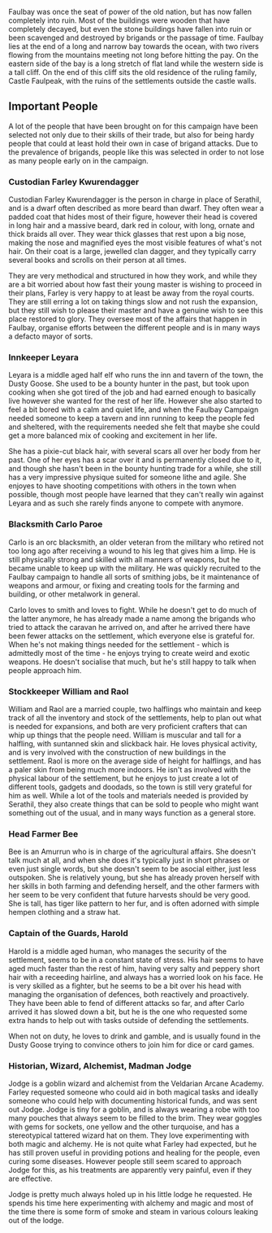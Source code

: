 Faulbay was once the seat of power of the old nation, but has now fallen completely into ruin. Most of the buildings were wooden that have completely decayed, but even the stone buildings have fallen into ruin or been scavenged and destroyed by brigands or the passage of time. Faulbay lies at the end of a long and narrow bay towards the ocean, with two rivers flowing from the mountains meeting not long before hitting the pay. On the eastern side of the bay is a long stretch of flat land while the western side is a tall cliff. On the end of this cliff sits the old residence of the ruling family, Castle Faulpeak, with the ruins of the settlements outside the castle walls.

## Important People
A lot of the people that have been brought on for this campaign have been selected not only due to their skills of their trade, but also for being hardy people that could at least hold their own in case of brigand attacks. Due to the prevalence of brigands, people like this was selected in order to not lose as many people early on in the campaign.

### Custodian Farley Kwurendagger
Custodian Farley Kwurendagger is the person in charge in place of Serathil, and is a dwarf often described as more beard than dwarf. They often wear a padded coat that hides most of their figure, however their head is covered in long hair and a massive beard, dark red in colour, with long, ornate and thick braids all over. They wear thick glasses that rest upon a big nose, making the nose and magnified eyes the most visible features of what's not hair. On their coat is a large, jewelled clan dagger, and they typically carry several books and scrolls on their person at all times.

They are very methodical and structured in how they work, and while they are a bit worried about how fast their young master is wishing to proceed in their plans, Farley is very happy to at least be away from the royal courts. They are still erring a lot on taking things slow and not rush the expansion, but they still wish to please their master and have a genuine wish to see this place restored to glory. They oversee most of the affairs that happen in Faulbay, organise efforts between the different people and is in many ways a defacto mayor of sorts.

### Innkeeper Leyara
Leyara is a middle aged half elf who runs the inn and tavern of the town, the Dusty Goose. She used to be a bounty hunter in the past, but took upon cooking when she got tired of the job and had earned enough to basically live however she wanted for the rest of her life. However she also started to feel a bit bored with a calm and quiet life, and when the Faulbay Campaign needed someone to keep a tavern and inn running to keep the people fed and sheltered, with the requirements needed she felt that maybe she could get a more balanced mix of cooking and excitement in her life.

She has a pixie-cut black hair, with several scars all over her body from her past. One of her eyes has a scar over it and is permanently closed due to it, and though she hasn't been in the bounty hunting trade for a while, she still has a very impressive physique suited for someone lithe and agile. She enjoyes to have shooting competitions with others in the town when possible, though most people have learned that they can't really win against Leyara and as such she rarely finds anyone to compete with anymore.

### Blacksmith Carlo Paroe
Carlo is an orc blacksmith, an older veteran from the military who retired not too long ago after receiving a wound to his leg that gives him a limp. He is still physically strong and skilled with all manners of weapons, but he became unable to keep up with the military. He was quickly recruited to the Faulbay campaign to handle all sorts of smithing jobs, be it maintenance of weapons and armour, or fixing and creating tools for the farming and building, or other metalwork in general. 

Carlo loves to smith and loves to fight. While he doesn't get to do much of the latter anymore, he has already made a name among the brigands who tried to attack the caravan he arrived on, and after he arrived there have been fewer attacks on the settlement, which everyone else is grateful for. When he's not making things needed for the settlement - which is admittedly most of the time - he enjoys trying to create weird and exotic weapons. He doesn't socialise that much, but he's still happy to talk when people approach him.

### Stockkeeper William and Raol
William and Raol are a married couple, two halflings who maintain and keep track of all the inventory and stock of the settlements, help to plan out what is needed for expansions, and both are very proficient crafters that can whip up things that the people need. William is muscular and tall for a halfling, with suntanned skin and slickback hair. He loves physical activity, and is very involved with the construction of new buildings in the settlement. Raol is more on the average side of height for halflings, and has a paler skin from being much more indoors. He isn't as involved with the physical labour of the settlement, but he enjoys to just create a lot of different tools, gadgets and doodads, so the town is still very grateful for him as well. While a lot of the tools and materials needed is provided by Serathil, they also create things that can be sold to people who might want something out of the usual, and in many ways function as a general store.

### Head Farmer Bee
Bee is an Amurrun who is in charge of the agricultural affairs. She doesn't talk much at all, and when she does it's typically just in short phrases or even just single words, but she doesn't seem to be asocial either, just less outspoken. She is relatively young, but she has already proven herself with her skills in both farming and defending herself, and the other farmers with her seem to be very confident that future harvests should be very good.
She is tall, has tiger like pattern to her fur, and is often adorned with simple hempen clothing and a straw hat.

### Captain of the Guards, Harold
Harold is a middle aged human, who manages the security of the settlement, seems to be in a constant state of stress. His hair seems to have aged much faster than the rest of him, having very salty and peppery short hair with a receeding hairline, and always has a worried look on his face. He is very skilled as a fighter, but he seems to be a bit over his head with managing the organisation of defences, both reactively and proactively. They have been able to fend of different attacks so far, and after Carlo arrived it has slowed down a bit, but he is the one who requested some extra hands to help out with tasks outside of defending the settlements.

When not on duty, he loves to drink and gamble, and is usually found in the Dusty Goose trying to convince others to join him for dice or card games.

### Historian, Wizard, Alchemist, Madman Jodge
Jodge is a goblin wizard and alchemist from the Veldarian Arcane Academy. Farley requested someone who could aid in both magical tasks and ideally someone who could help with documenting historical funds, and was sent out Jodge. Jodge is tiny for a goblin, and is always wearing a robe with too many pouches that always seem to be filled to the brim. They wear goggles with gems for sockets, one yellow and the other turquoise, and has a stereotypical tattered wizard hat on them. They love experimenting with both magic and alchemy. He is not quite what Farley had expected, but he has still proven useful in providing potions and healing for the people, even curing some diseases. However people still seem scared to approach Jodge for this, as his treatments are apparently very painful, even if they are effective.

Jodge is pretty much always holed up in his little lodge he requested. He spends his time here experimenting with alchemy and magic and most of the time there is some form of smoke and steam in various colours leaking out of the lodge.